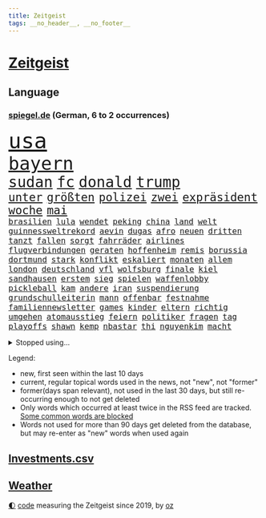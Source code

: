 ```yaml
---
title: Zeitgeist
tags: __no_header__, __no_footer__
---
```


# [Zeitgeist](https://oliz.io/zeitgeist/)

## Language

<h3><a href="https://www.spiegel.de" target="_blank">spiegel.de</a> (German, 6 to 2 occurrences)</h3>
<p style="font-family:monospace">
<span style="font-size:32pt"><a href="news_links.html#usa" class="current">usa</a></span>
<br>
<span style="font-size:27pt"><a href="news_links.html#bayern" class="current">bayern</a></span>
<br>
<span style="font-size:22pt"><a href="news_links.html#sudan" class="new">sudan</a></span>
<span style="font-size:22pt"><a href="news_links.html#fc" class="current">fc</a></span>
<span style="font-size:22pt"><a href="news_links.html#donald" class="current">donald</a></span>
<span style="font-size:22pt"><a href="news_links.html#trump" class="current">trump</a></span>
<br>
<span style="font-size:17pt"><a href="news_links.html#unter" class="current">unter</a></span>
<span style="font-size:17pt"><a href="news_links.html#größten" class="current">größten</a></span>
<span style="font-size:17pt"><a href="news_links.html#polizei" class="current">polizei</a></span>
<span style="font-size:17pt"><a href="news_links.html#zwei" class="current">zwei</a></span>
<span style="font-size:17pt"><a href="news_links.html#expräsident" class="current">expräsident</a></span>
<span style="font-size:17pt"><a href="news_links.html#woche" class="current">woche</a></span>
<span style="font-size:17pt"><a href="news_links.html#mai" class="current">mai</a></span>
<br>
<span style="font-size:12pt"><a href="news_links.html#brasilien" class="current">brasilien</a></span>
<span style="font-size:12pt"><a href="news_links.html#lula" class="current">lula</a></span>
<span style="font-size:12pt"><a href="news_links.html#wendet" class="current">wendet</a></span>
<span style="font-size:12pt"><a href="news_links.html#peking" class="current">peking</a></span>
<span style="font-size:12pt"><a href="news_links.html#china" class="current">china</a></span>
<span style="font-size:12pt"><a href="news_links.html#land" class="current">land</a></span>
<span style="font-size:12pt"><a href="news_links.html#welt" class="current">welt</a></span>
<span style="font-size:12pt"><a href="news_links.html#guinnessweltrekord" class="new">guinnessweltrekord</a></span>
<span style="font-size:12pt"><a href="news_links.html#aevin" class="new">aevin</a></span>
<span style="font-size:12pt"><a href="news_links.html#dugas" class="new">dugas</a></span>
<span style="font-size:12pt"><a href="news_links.html#afro" class="new">afro</a></span>
<span style="font-size:12pt"><a href="news_links.html#neuen" class="current">neuen</a></span>
<span style="font-size:12pt"><a href="news_links.html#dritten" class="current">dritten</a></span>
<span style="font-size:12pt"><a href="news_links.html#tanzt" class="current">tanzt</a></span>
<span style="font-size:12pt"><a href="news_links.html#fallen" class="current">fallen</a></span>
<span style="font-size:12pt"><a href="news_links.html#sorgt" class="current">sorgt</a></span>
<span style="font-size:12pt"><a href="news_links.html#fahrräder" class="current">fahrräder</a></span>
<span style="font-size:12pt"><a href="news_links.html#airlines" class="current">airlines</a></span>
<span style="font-size:12pt"><a href="news_links.html#flugverbindungen" class="new">flugverbindungen</a></span>
<span style="font-size:12pt"><a href="news_links.html#geraten" class="current">geraten</a></span>
<span style="font-size:12pt"><a href="news_links.html#hoffenheim" class="current">hoffenheim</a></span>
<span style="font-size:12pt"><a href="news_links.html#remis" class="current">remis</a></span>
<span style="font-size:12pt"><a href="news_links.html#borussia" class="current">borussia</a></span>
<span style="font-size:12pt"><a href="news_links.html#dortmund" class="current">dortmund</a></span>
<span style="font-size:12pt"><a href="news_links.html#stark" class="current">stark</a></span>
<span style="font-size:12pt"><a href="news_links.html#konflikt" class="current">konflikt</a></span>
<span style="font-size:12pt"><a href="news_links.html#eskaliert" class="current">eskaliert</a></span>
<span style="font-size:12pt"><a href="news_links.html#monaten" class="current">monaten</a></span>
<span style="font-size:12pt"><a href="news_links.html#allem" class="current">allem</a></span>
<span style="font-size:12pt"><a href="news_links.html#london" class="current">london</a></span>
<span style="font-size:12pt"><a href="news_links.html#deutschland" class="current">deutschland</a></span>
<span style="font-size:12pt"><a href="news_links.html#vfl" class="current">vfl</a></span>
<span style="font-size:12pt"><a href="news_links.html#wolfsburg" class="current">wolfsburg</a></span>
<span style="font-size:12pt"><a href="news_links.html#finale" class="current">finale</a></span>
<span style="font-size:12pt"><a href="news_links.html#kiel" class="current">kiel</a></span>
<span style="font-size:12pt"><a href="news_links.html#sandhausen" class="current">sandhausen</a></span>
<span style="font-size:12pt"><a href="news_links.html#erstem" class="new">erstem</a></span>
<span style="font-size:12pt"><a href="news_links.html#sieg" class="current">sieg</a></span>
<span style="font-size:12pt"><a href="news_links.html#spielen" class="current">spielen</a></span>
<span style="font-size:12pt"><a href="news_links.html#waffenlobby" class="new">waffenlobby</a></span>
<span style="font-size:12pt"><a href="news_links.html#pickleball" class="new">pickleball</a></span>
<span style="font-size:12pt"><a href="news_links.html#kam" class="current">kam</a></span>
<span style="font-size:12pt"><a href="news_links.html#andere" class="current">andere</a></span>
<span style="font-size:12pt"><a href="news_links.html#iran" class="current">iran</a></span>
<span style="font-size:12pt"><a href="news_links.html#suspendierung" class="current">suspendierung</a></span>
<span style="font-size:12pt"><a href="news_links.html#grundschulleiterin" class="new">grundschulleiterin</a></span>
<span style="font-size:12pt"><a href="news_links.html#mann" class="current">mann</a></span>
<span style="font-size:12pt"><a href="news_links.html#offenbar" class="current">offenbar</a></span>
<span style="font-size:12pt"><a href="news_links.html#festnahme" class="current">festnahme</a></span>
<span style="font-size:12pt"><a href="news_links.html#familiennewsletter" class="current">familiennewsletter</a></span>
<span style="font-size:12pt"><a href="news_links.html#games" class="current">games</a></span>
<span style="font-size:12pt"><a href="news_links.html#kinder" class="current">kinder</a></span>
<span style="font-size:12pt"><a href="news_links.html#eltern" class="current">eltern</a></span>
<span style="font-size:12pt"><a href="news_links.html#richtig" class="current">richtig</a></span>
<span style="font-size:12pt"><a href="news_links.html#umgehen" class="current">umgehen</a></span>
<span style="font-size:12pt"><a href="news_links.html#atomausstieg" class="current">atomausstieg</a></span>
<span style="font-size:12pt"><a href="news_links.html#feiern" class="current">feiern</a></span>
<span style="font-size:12pt"><a href="news_links.html#politiker" class="current">politiker</a></span>
<span style="font-size:12pt"><a href="news_links.html#fragen" class="current">fragen</a></span>
<span style="font-size:12pt"><a href="news_links.html#tag" class="current">tag</a></span>
<span style="font-size:12pt"><a href="news_links.html#playoffs" class="current">playoffs</a></span>
<span style="font-size:12pt"><a href="news_links.html#shawn" class="new">shawn</a></span>
<span style="font-size:12pt"><a href="news_links.html#kemp" class="new">kemp</a></span>
<span style="font-size:12pt"><a href="news_links.html#nbastar" class="new">nbastar</a></span>
<span style="font-size:12pt"><a href="news_links.html#thi" class="new">thi</a></span>
<span style="font-size:12pt"><a href="news_links.html#nguyenkim" class="new">nguyenkim</a></span>
<span style="font-size:12pt"><a href="news_links.html#macht" class="current">macht</a></span>
</p>
<details>
<summary>Stopped using...</summary>
<p class="former" style="font-size:12pt">
nachfolge(906) bundesamt(905) hervor(905) coronaregeln(904) kino(904) verändert(904) zurzeit(904) ausgebrochen(903) ausgezeichnet(903) geschickt(903) investoren(903) carsten(902) erfahrung(902) glück(902) klaren(902) krankenhäusern(902) siegt(902) teheran(902) trat(902) 2018(901) aufklärung(901) enger(901) kliniken(901) ließen(901) steuern(901) teilnehmer(901) woran(901) 400(900) breitet(900) ddr(900) diskutieren(900) erfolge(900) erneute(900) landtag(900) erfahrungen(899) gerhard(899) klingbeil(899) kochinstitut(899) priester(899) quarantäne(899) vorliegt(899) cdupolitiker(898) co₂(898) favoriten(898) florian(898) passieren(898) riss(898) tweet(898) verlief(898) augsburg(897) ausfallen(897) bielefeld(897) gestartet(897) gestohlen(897) meister(897) neuem(897) positionen(897) provinz(897) unterschiedlich(897) verhängte(897) vermeiden(897) vorsitzenden(897) walter(897) ausnahmezustand(896) comeback(896) größter(896) litauen(896) zugleich(896) 65(895) coronainfektion(895) gebe(895) programm(895) tschechien(895) wehren(895) beschluss(894) dramatisch(894) fußballprofi(894) mütter(894) 33(893) anbieter(893) entscheidenden(893) falsch(893) innenministerium(893) länge(893) meldete(893) nutzte(893) party(893) rassistischen(893) sinn(893) tausenden(893) verteidigung(893) blockiert(892) konflikte(892) milde(892) pressestimmen(892) spanier(892) weite(892) abgebrochen(891) international(891) united(891) via(891) zwischenzeitlich(891) freie(890) kultur(890) mangelt(890) gerechnet(889) modell(889) sports(889) bande(888) demonstrationen(888) europäischer(888) kleines(888) verfehlt(888) eklat(887) auskunft(886) antisemitismus(885) sendung(885) geprägt(884) holocaust(884) konkrete(884) unseren(884) ereignisse(883) gering(882) hielten(882) 11(881) signalisiert(881) tiefen(881) band(880) gesamten(880) halb(880) kooperation(880) steckte(880) eigenes(879) iss(879) übernommen(879) immunität(878) bestmarke(877) hoffnungen(877) gang(876) katar(876) ausrüstung(874) ausgesetzt(873) nachbar(873) spenden(872) freiwillig(871) apps(870) möglichkeiten(867) wandel(867) papier(866) aufgabe(864) schock(862) foto(856) konzert(854) teuren(852) farbe(841) hitler(839) last(836) aktionen(833) mehren(832) wetterdienst(815) londons(814) enthält(809) 95(796) öffnet(793) estland(777) anfeindungen(774) belästigung(769) vormarsch(769) demnächst(763) strebt(744) verantwortliche(744) japanischen(689) besonderes(678) 38(668) serbien(655) flohen(653) zentralbank(652) stundenlang(647) tricks(643) ausnahme(637) veröffentlichung(630) füllen(629) schrumpft(627) freigesprochen(626) grundsätzlich(624) warnungen(623) dauerte(609) einführung(607) erfolglos(607) fluten(606) gremium(606) erfolgreichste(601) weibliche(601) kuriose(599) 700(590) jenseits(590) nouripour(580) rückgabe(579) stehlen(579) tabellenführer(574) kritischen(571) machtübernahme(571) zorn(570) böse(566) momente(566) erreichte(559) werner(553) konflikts(548) vorteil(547) beeinflusst(539) mutmaßliches(537) kunstwerke(536) gefeuert(534) erdgas(533) krankenkassen(532) gedrängt(526) einander(525) verläuft(519) 200000(518) falle(500) fußballs(500) donbass(499) vorgesehen(499) meta(489) tradition(486) seltene(484) zustande(484) entsteht(483) stephen(483) otto(481) explodieren(479) historischer(478) phänomen(478) sank(477) fdpminister(471) 87(468) ezb(468) nordische(468) frühe(465) zuständig(463) ebay(462) transport(459) menschenrechtler(452) geschah(449) langjährigen(446) preiserhöhung(443) match(440) spektakel(440) zusammenhalt(437) mitgliedstaaten(435) geklagt(432) geschenk(429) bestand(423) geiselnahme(419) ergeben(418) auswertung(417) stuttgarter(412) positiven(411) runter(408) zensur(407) verpflichtende(404) mbappé(401) oppositionellen(401) schülern(399) 98(398) spdchef(396) fluss(393) lehnte(392) terror(392) zugenommen(389) fern(388) erneuerbare(382) anlässlich(378) invasoren(376) verliehen(376) todes(371) goldene(369) staub(365) staatsbürgerschaft(364) spart(362) cherson(359) verbotene(359) ausschließlich(357) suchten(357) herrschte(356) umsätze(353) fernen(342) nachfolgerin(342) rechenschaft(341) großmutter(338) ufer(338) filialen(335) gewaltverbrechen(335) warteten(335) schwedens(334) brasilianische(328) golden(328) gäbe(326) entschuldigte(321) westjordanland(319) würdigt(318) suchte(314) einstecken(312) prinzessin(312) gelobt(310) erleichtert(309) sinne(309) 80000(308) homosexuelle(308) tankstelle(308) vereidigt(308) emma(306) verzweiflung(305) 79(304) frustriert(304) steuerzahler(303) provider(300) schwächen(300) 110(297) einzudämmen(297) mitarbeitende(296) verdiente(294) naturkatastrophen(292) preisdeckel(292) republikanischer(292) galten(289) generalstaatsanwalt(288) ukrainerusslandkrieg(288) zuwanderung(281) transportieren(280) mitgeteilt(279) tagsüber(278) trugen(278) übergewinnsteuer(278) finde(275) gleichberechtigung(275) tanz(274) katholiken(272) begegnen(269) 16jähriger(268) endgültige(268) vize(267) großeltern(266) tasche(266) entschuldigen(263) kultusminister(263) frauenrechte(262) geeigneten(262) völker(262) 27jährige(261) anruf(260) grimm(260) veronika(260) giffey(259) schwächelt(256) usrepublikaner(256) anschlags(255) gefechten(255) streikt(254) chinesen(253) trägerrakete(253) gelbe(252) unterkünfte(249) etlichen(247) drehten(246) lady(245) zwölfjährigen(245) erzählung(243) daneben(240) glänzte(240) schlimmeres(240) hagen(239) hingelegt(239) summer(238) salz(236) moderator(235) prostitution(235) wichtigster(235) notruf(234) somalia(234) holten(232) bürgergeld(231) einziges(231) mobilisierung(230) mithalten(229) rauf(228) vogelgrippe(228) medizin(227) sperren(227) weltgrößten(227) aufstand(226) seltener(225) verschärfung(224) entkommen(223) globes(223) knackt(221) spurensuche(219) übernahm(219) home(218) bellingham(217) jude(217) tobias(217) usrepräsentantenhauses(217) gott(216) ussenat(216) energiepauschale(215) angegangen(214) herunter(214) größeres(213) jüngst(211) antisemitisch(210) rowling(210) atlantik(209) entstehung(209) rappers(208) abgezogen(207) jahreswechsel(206) serienmörder(205) beschaffen(204) 45jährige(203) erzeugt(203) lehrermangel(203) durchhalten(202) geteilt(201) gratis(201) kurznachrichtendienst(200) bundeswirtschaftsministerium(199) strafrechtliche(199) vorurteile(197) ber(196) elften(196) energiepolitik(196) aufholjagd(195) johan(195) monika(194) simuliert(194) jk(193) milliardenkosten(193) cocacola(190) krankenkasse(189) 1400(188) emissionen(188) historisches(188) achtelfinale(187) angesehen(186) beobachter(186) blumen(186) ködern(186) spiels(186) vereinbarung(186) winzigen(186) halbzeit(184) iranischer(184) rose(182) treibhausgase(182) tshirt(182) buhlen(181) niederlagen(181) geldpolitik(180) sterne(180) brutalität(179) fahimi(179) persönlichen(179) asteroid(178) betrag(178) stift(178) antrieb(176) kristersson(176) 300000(175) exklusiv(175) langes(175) bundesweites(174) forscherinnen(174) nominierungen(174) schwedt(174) steuerrecht(174) organisieren(173) neymar(172) dahintersteckt(171) elbphilharmonie(170) härtesten(170) russlandpolitik(170) abwesenheit(169) bergen(169) edward(168) gefährlichsten(168) regionalbahn(168) bischofskonferenz(166) ignoriert(165) ausgebremst(163) bnd(163) wartezeit(163) gewalttäter(162) wahlsieg(162) kommando(161) professioneller(161) anerkennung(159) clans(159) parat(159) birmingham(158) bonbons(158) ernennt(158) ökonomisch(158) solidarisieren(157) verankert(157) lawinenabgang(156) entzug(155) lehrkräftemangel(155) willis(155) alice(154) anforderungen(153) geliebten(152) krisenjahr(152) oleg(152) übersteigen(152) gary(150) großereignis(150) blank(149) geebnet(149) 105(148) energieinfrastruktur(148) todesstrafe(148) dankesrede(147) eigens(147) intakt(147) lateinamerika(146) teheraner(146) verehrt(146) 39(145) erkältungswelle(145) geschmack(144) mittleren(144) einheimische(143) sämtliche(143) verbrechens(142) versicherte(142) y(142) erreger(141) krankenhausreform(141) queere(141) vodafone(141) aussichten(140) boeing(139) darknet(139) philip(137) bedienen(136) zigaretten(136) überragt(136) adolf(135) queeren(135) überlastung(134) usamerikanerin(132) jusos(131) aufgeschoben(130) erzählungen(130) japaner(130) enttarnt(129) sms(129) wurm(129) abwenden(128) diplomatie(126) normales(126) testet(126) twitterchef(126) wirtschaftliche(126) feste(125) formiert(125) sportartikelhersteller(124) statistische(124) massenentlassungen(123) verbinden(123) ware(123) aufgebaut(122) ausdrücklich(122) migrationspolitik(122) benedikt(121) geheimer(121) grünenchef(121) schmiedet(121) serbische(120) subventionswettlauf(120) anzahl(119) ausgetretene(119) evangelische(119) generalinspekteur(119) katars(118) überzeugen(118) bundesverdienstkreuz(117) christmas(117) häufen(117) schränken(117) verkehrswende(117) überholmanöver(117) airbus(116) bafin(116) bemängeln(116) beweist(116) gekostet(116) inszenierte(116) aufpassen(115) fußballweltmeisterschaften(115) tennislegende(115) vorsichtig(115) barbarei(114) bischöfe(114) straßensperren(114) supermärkte(114) abwehr(113) apokalypse(113) ausgleichen(113) beunruhigt(113) buenos(113) djokovic(113) feind(113) geldhaus(112) infos(112) synodalen(112) verbannt(112) wmaus(112) 20jährigen(111) arztpraxen(111) deutschlandfunk(111) fotograf(111) kamala(111) schneesturm(111) gestalten(110) integrität(110) trudeau(110) berühmter(109) erfolgsgeschichte(109) kurzzeitig(109) vorbereitung(109) check(108) kapsel(108) rückschritt(108) tüte(108) lehnten(107) politikum(107) seltsamen(107) tvsender(107) weltmeisterschaften(107) dienstwagen(106) flaggen(106) versicherung(106) überlassen(106) groko(105) hilfsgüter(105) tvserie(105) charts(104) fratzscher(104) niedergelegt(104) skiweltcup(104) besitzen(103) erwähnt(103) fröhlich(103) kammerspiel(103) nachschub(103) werbeverbot(103) euabgeordnete(101) forschungsteam(101) grünes(101) söldnergruppe(101) unangenehm(101) erlebten(100) huawei(100) dritter(99) perfekten(99) gebrauchte(98) grand(98) hackl(98) standorte(98) mexikos(97) beheben(96) derartige(96) fachschüler(96) garbsen(96) kellern(96) schulsystem(96) umstrittenes(96) überbieten(96) 20jährige(95) kapital(95) 1981(94) fußgänger(94) verschüttet(94) voraussetzung(94) anlaufstelle(93) erzielten(93) haie(93) spielfilm(93) bauzinsen(92) entschärft(92) kohlendioxid(92) völler(92) biathleten(91) explodierende(91) geiselnehmer(91) isrückkehrerin(91) porträtiert(91) regenfälle(91) sportjournalist(91) warntag(91) darlehen(90) haushalts(90) pedro(90) schärferes(90) angespannte(89) arbeitnehmerinnen(89) attentäter(89) drogentest(89) etablieren(89) nachgehen(89) planungsverfahren(89) referee(89) wintersport(89) epos(88) kopiert(88) maulwurf(88) vorort(88) vorurteilen(88) witterung(88) einzigartigen(87) krankenstand(87) kulturstaatsministerin(87) regierungsberater(87) stellungskrieg(87) umzug(87) faschisten(86) juwelen(86) kriege(85) merkwürdige(85) ops(85) staatshaushalt(85) twitteralternative(85) zehnte(85) altert(84) ansicht(84) beeindruckt(84) dienstagmorgen(84) rauschten(84) umstrittener(84) verworfen(84) volksleiden(84) aires(83) angreifern(83) bruchteil(83) geringe(83) journalistische(83) länderfinanzausgleich(83) organisierten(83) zurückfordern(83) death(82) eauto(82) klimaziel(82) komponenten(82) nichtstun(82) parteiausschluss(82) solcher(82) volkswagenkonzern(82) kirchen(81) kriegsdrama(81) meiste(81) nepal(81) sicherheitskräften(81) sowjetunion(81) veralteten(81) deripaska(80) gentechnik(80) kategorien(80) luxusmarken(80) lösten(80) schweigt(80) verheerende(80) vorbestellungen(80) erfolgreiche(79) erlag(79) gerückt(79) a38(78) bergkarabach(78) detektiv(78) dieb(78) isanhänger(78) ivan(78) revision(78) toney(78) zylinder(78) 69(77) anschreien(77) auftrieb(77) eindämmen(77) eisernen(77) förderte(77) komplizierten(77) stellvertreterin(77) verleger(77) wilden(77) zugeben(77) batic(76) böller(76) kranken(76) legalem(76) leitmayr(76) nachteil(76) schneefall(76) ambulanz(75) demonstrierten(75) doppelmord(75) einkindpolitik(75) einmarsch(75) männlichen(75) nsverbrechen(75) verrückte(75) bordstein(74) dauer(74) entschädigen(74) geprägte(74) herstellers(74) indizien(74) lambsdorff(74) strafrechtlich(74) chaim(73) einzelgänger(73) feministischer(73) internetnutzer(73) merkte(73) wham(73) zuständigkeit(73) ölkonzern(73) cyrus(72) ertragen(72) hundebesitzer(72) miley(72) pflegeheim(72) texten(72) zusammenbrechen(72) schwinden(71) umjubelt(71) versicherer(71) aushalten(70) besuchern(70) broadway(70) gestaltet(70) leichnam(70) mafia(70) rauchen(70) amüsant(69) bundesministerin(69) büroarbeiter(69) geschäftsmann(69) mel(69) siebzigern(69) socialmediakonzern(69) unsichere(69) überschattete(69) bakterien(68) bescheiden(68) gesteuerte(68) haftentlassung(68) kraftakt(68) mitgerissen(68) yasmin(68) 133(67) bundeswirtschaftsminister(67) empfindliche(67) entfernte(67) freier(67) hinsichtlich(67) kabinettskollegen(67) paparazzi(67) verschmähen(67) weltpresse(67) 52(66) islamistischen(66) kleintransporters(66) outfits(66) temperatur(66) edf(65) linda(65) pckraffinerie(65) schlägereien(65) verbüßt(65) abnehmen(64) hunden(64) impfstatus(64) nazivergleich(64) unbezahlbar(64) abheben(63) geldanlage(63) henriette(63) häftling(63) krebsdiagnose(63) oberbürgermeisterin(63) reker(63) weltcupsieg(63) weltraumrakete(63) wettlauf(63) gewaltbereiten(62) mccarthy(62) mittwochmorgen(62) schwache(62) sitzungstagen(62) substanz(62) 1968(61) arbeitsgruppe(61) bayerischer(61) bewerbungen(61) ebike(61) entwickler(61) niemals(61) wayne(61) biene(60) bitcoins(60) havarierten(60) ladenhüter(60) break(59) ehemaliges(59) streifen(59) vorgabe(59) 07(58) busch(58) bürgerrechte(58) erschlich(58) gaga(58) joão(58) kadaver(58) khamenei(58) theoretisch(58) verdächtiges(58) nordamerikas(57) regierte(57) verbrennt(57) einzel(56) ortes(56) pate(56) energy(55) erschüttern(55) techbranche(55) umweltbundesamt(55) anklagen(54) bestehe(54) erneuter(54) luftschlägen(54) pamela(54) spots(54) abtreibungsgegner(53) iq(53) räume(53) showdown(53) starteten(53) vertreiben(53) widrigen(53) allgemeines(52) aufbauen(52) gewünscht(52) kiesewetter(52) langwierige(52) positives(52) roderich(52) segelboot(52) ebbt(51) errechnet(51) flüchtlingspolitik(51) gedient(51) lagerfeld(51) lernte(51) nachfolgen(51) pflegen(51) selfie(51) skipper(51) zögerliche(51) abkopplung(50) antike(50) dfl(50) gesetzlichen(50) neinstimmen(50) bogen(49) gezielte(49) unfallzahlen(49) vorgetäuscht(49) überrumpelt(49) auszeichnungen(48) baltikum(48) djokovićs(48) effekte(48) euterrorliste(48) holocaustüberlebende(48) kriegsausgang(48) oppositionsführerin(48) sichtlich(48) swetlana(48) tichanowskaja(48) abenteurer(47) ausgeglichen(47) durchgefallen(47) heimwm(47) magere(47) produzenten(47) ablöse(46) ausgerottet(46) dmytro(46) hauch(46) kuleba(46) mitgeschleift(46) richtigen(46) stürmte(46) verkürzen(46) absprachen(45) ausnahmeathletin(45) besprechen(45) ermordeten(45) köpfe(45) packung(45) paket(45) synodalversammlung(45) vorstellungen(45) zugpersonal(45) überzogen(45) abiturienten(44) georgien(44) monatelanger(44) diversen(43) klimaschutzes(43) mitziehen(43) prorussischen(43) umstrukturierungen(43) verhinderten(43) 140(42) academy(42) beißt(42) dichtgemacht(42) eingebrockt(42) sicherheitsstrategie(42) stegner(42) sturmgewehren(42) vonovia(42) brüskiert(41) fischfang(41) flowers(41) spö(41) wirtschaftlicher(41) 152(40) aufgespürt(40) purzeln(40) zervakis(40) anlocken(39) dissens(39) eingeschüchtert(39) empfindlich(39) h5n1(39) kuh(39) quälend(39) republica(39) wahlsieger(39) 207(38) apache(38) aserbaidschanische(38) laufzeit(38) leopard2kampfpanzer(38) männlichkeit(38) omega(38) rolex(38) solidarische(37) unterdrückt(37) vatikans(37) verunsicherung(37) ausschluss(36) italienisches(36) nobelpreis(36) pralinen(36) travel(36) weltmeisterin(36) agenten(35) eichhörnchen(35) fußstapfen(35) lawinengefahr(35) merklich(35) mister(35) nummereinshit(35) rekordergebnis(35) rekordmenge(35) zurückhaltend(35) zuschauerinnen(35) alonso(34) ausweis(34) erdbebenhilfe(34) gleichgeschlechtliche(34) halbmast(34) lebensweise(34) luxusuhren(34) patek(34) philippe(34) rekordzahlen(34) sachschaden(34) schafe(34) sicherheitsexpertin(34) xabi(34) alarmstarts(33) hinspiel(33) modernisiert(33) restliche(33) supermächte(33) vertreibt(33) cyberkriminelle(32) dmitry(32) haufenweise(32) himalaja(32) rendiwagner(32) weiblichen(32) dorthin(31) grammys(31) krebskranke(31) reddit(31) snowboard(31) unglücks(31) fernzuhalten(30) gekoppelt(30) goldmedaille(30) kaufmann(30) registrieren(30) relativieren(30) rentnern(30) sprünge(30) stil(30) 160000(29) 200euroenergiehilfe(29) nachbarschaft(29) olga(29) skirennfahrerin(29) verlags(29) verteilung(29) wider(29) außenhandel(28) russinnen(28) tabellenführung(28) unnötige(28) zusammenzuarbeiten(28) anstatt(27) babynahrung(27) detail(27) gala(27) kassel(27) nordstreampipelines(27) siegesserie(27) wale(27) angestellter(26) doll(26) einreist(26) größerer(26) marte(26) olsbu(26) relativ(26) bindung(25) entgegenkommen(25) fehle(25) galaxy(25) instituts(25) nobelpreisträger(25) s23(25) ultra(25) umlauf(25) vermieden(25) chemikalien(24) födisch(24) presseschau(24) traktiert(24) zeitgleich(24) bußgelder(23) dürresommer(23) jena(23) lesung(23) rio(23) zugeschlagen(23) afrikanische(22) akku(22) entschlossen(22) gigantisch(22) janeiro(22) napoli(22) langlauf(21) rüdiger(21) schubert(21) schuhe(21) stinkt(21) tools(21) verschleppung(21) anhängerin(20) aufgedeckt(20) elite(20) erwerbstätig(20) georgier(20) moers(20) ruiniert(20) schrittweise(20) spektakuläres(20) tiflis(20) verschwieg(20) vordenker(20) webbteleskop(20) websites(20) abstiegszone(19) auffälliges(19) begründete(19) direkter(19) großmacht(19) kristin(19) trickbetrüger(19) dasselbe(18) eingeräumt(18) equal(18) nordischen(18) pay(18) verwandeln(18) vogelgrippevirus(18) banküberfall(17) beschaffung(17) führungsrolle(17) gemeindebund(17) kosmologie(17) krisenteam(17) randalierer(17) rekonstruieren(17) aufreger(16) ausgewildert(16) eishockey(16) energiepreisbremsen(16) finaler(16) konzernen(16) umarmt(16) überforderung(16) absender(15) kombiniererinnen(15) konservativer(15) monsteretappe(15) schneechaos(15) verschwörungsmythen(15) weltumsegelung(15) bestehenden(14) dienstleistungsgewerkschaft(14) geldübergabe(14) kommendem(14) soziologin(14) stadionverbot(14) aldi(13) aufkommen(13) björn(13) fünfjährige(13) geschmuggelt(13) gesellschaftlicher(13) gewartet(13) guantanamo(13) höcke(13) stehe(13) 59(12) dekret(12) ertrunken(12) flickenteppich(11) kalabrien(11) mangelhafte(11) mäuse(11) nationaler(11) süd(11)
</p>
</details>
<p>Legend:
<ul>
<li><span class="new">new</span>, first seen within the last 10 days</li>
<li><span class="current">current</span>, regular topical words used in the news, not "new", not "former"</li>
<li><span class="former">former(days span relevant)</span>, not used in the last 30 days, but still re-occurring enough to not get deleted</li>
<li>Only words which occurred at least twice in the RSS feed are tracked. <a href="language/filters.py">Some common words are blocked</a></li>
<li>Words not used for more than 90 days get deleted from the database, but may re-enter as "new" words when used again</li>
</ul>
</p>

## [Investments](investments.html)[.csv](investments.csv)

## [Weather](weather.html)

<footer>
<a href="javascript:toggleTheme()" class="nav">🌓</a>
<a href="https://github.com/ooz/zeitgeist">code</a> measuring the Zeitgeist since 2019, by <a href="https://oliz.io">oz</a>
</footer>
